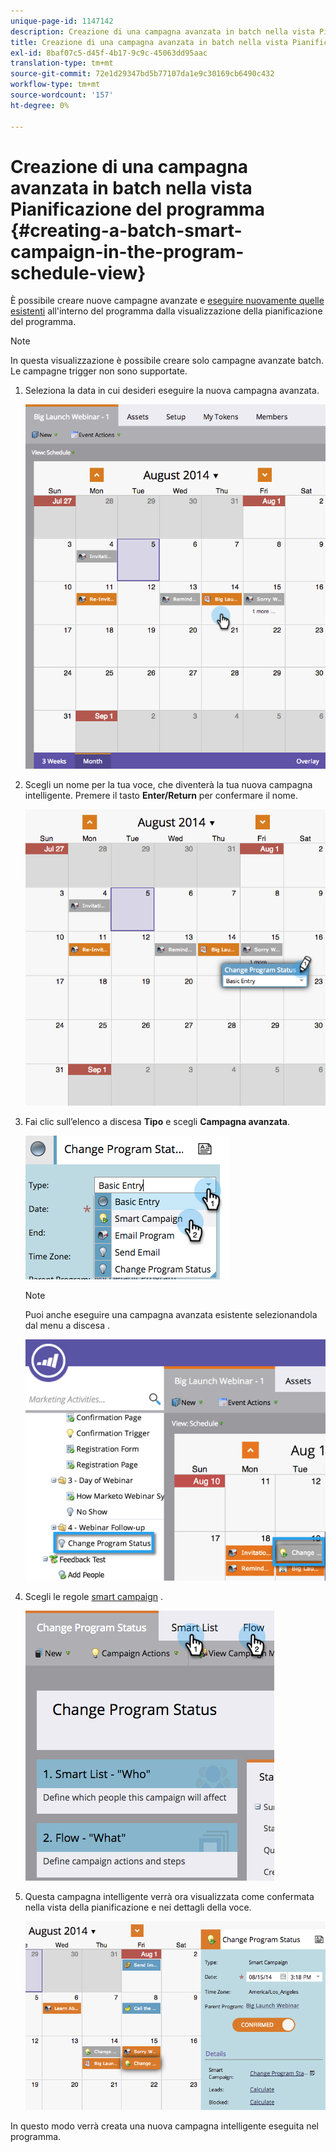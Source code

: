 ```yaml
---
unique-page-id: 1147142
description: Creazione di una campagna avanzata in batch nella vista Pianificazione del programma - Marketo Docs - Documentazione del prodotto
title: Creazione di una campagna avanzata in batch nella vista Pianificazione del programma
exl-id: 8baf07c5-d45f-4b17-9c9c-45063dd95aac
translation-type: tm+mt
source-git-commit: 72e1d29347bd5b77107da1e9c30169cb6490c432
workflow-type: tm+mt
source-wordcount: '157'
ht-degree: 0%

---
```


# Creazione di una campagna avanzata in batch nella vista Pianificazione del programma {#creating-a-batch-smart-campaign-in-the-program-schedule-view}

È possibile creare nuove campagne avanzate e [eseguire nuovamente quelle esistenti](/help/marketo/product-docs/core-marketo-concepts/programs/program-schedule-view/rerun-a-smart-campaign-in-the-program-schedule-view.md) all&#39;interno del programma dalla visualizzazione della pianificazione del programma.

>[!NOTE]
>
>In questa visualizzazione è possibile creare solo campagne avanzate batch. Le campagne trigger non sono supportate.

1. Seleziona la data in cui desideri eseguire la nuova campagna avanzata.

   ![](assets/image2014-9-23-15-3a28-3a20.png)

1. Scegli un nome per la tua voce, che diventerà la tua nuova campagna intelligente. Premere il tasto **Enter/Return** per confermare il nome.

   ![](assets/image2014-9-23-15-3a28-3a28.png)

1. Fai clic sull’elenco a discesa **Tipo** e scegli **Campagna avanzata**.

   ![](assets/typechoose.png)

   >[!NOTE]
   >
   >Puoi anche eseguire una campagna avanzata esistente selezionandola dal menu a discesa .

   ![](assets/four.png)

1. Scegli le regole [smart campaign](/help/marketo/product-docs/core-marketo-concepts/smart-campaigns/creating-a-smart-campaign/create-a-new-smart-campaign.md) .

   ![](assets/changeprogramstatus-hands.png)

1. Questa campagna intelligente verrà ora visualizzata come confermata nella vista della pianificazione e nei dettagli della voce.

   ![](assets/image2014-9-23-15-3a29-3a57.png)

In questo modo verrà creata una nuova campagna intelligente eseguita nel programma.
